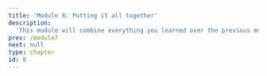 ```yaml
---
title: 'Module 8: Putting it all together'
description:
  'This module will combine everything you learned over the previous modules and teach you about pipelines.'
prev: /module7
next: null
type: chapter
id: 8
---
```

